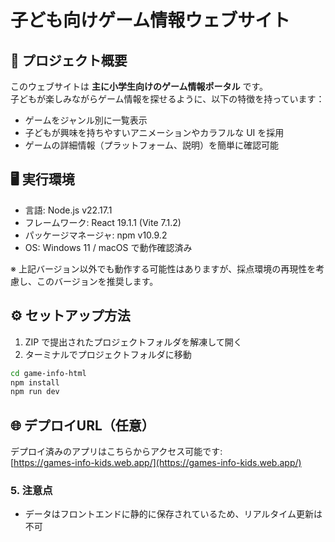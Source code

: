 # 子ども向けゲーム情報ウェブサイト

## 📌 プロジェクト概要

このウェブサイトは **主に小学生向けのゲーム情報ポータル** です。  
子どもが楽しみながらゲーム情報を探せるように、以下の特徴を持っています：

- ゲームをジャンル別に一覧表示  
- 子どもが興味を持ちやすいアニメーションやカラフルな UI を採用  
- ゲームの詳細情報（プラットフォーム、説明）を簡単に確認可能  

## 🖥️ 実行環境
- 言語: Node.js v22.17.1
- フレームワーク: React 19.1.1 (Vite 7.1.2)
- パッケージマネージャ: npm v10.9.2
- OS: Windows 11 / macOS で動作確認済み

※ 上記バージョン以外でも動作する可能性はありますが、採点環境の再現性を考慮し、このバージョンを推奨します。

## ⚙️ セットアップ方法

1. ZIP で提出されたプロジェクトフォルダを解凍して開く
2. ターミナルでプロジェクトフォルダに移動　<br>
```bash
cd game-info-html
npm install
npm run dev
```

## 🌐 デプロイURL（任意）
デプロイ済みのアプリはこちらからアクセス可能です:  
[https://games-info-kids.web.app/](https://games-info-kids.web.app/)


### 5. 注意点
- データはフロントエンドに静的に保存されているため、リアルタイム更新は不可  